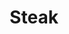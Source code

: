 ---
title: Steak
meal: dinner
image: spaghetti.jpg
description: A juicy, medium-rare beef.
badge: protein
difficulty: hard
restrictions:
tags:
  - italian
  - delicious
ingredients:
  - 16 ounce beef fillet
  - Ball chilli
  - Olive Oil
instructions:
  - Cut off excess fat on the beef but not too much.
  - Set the stove top temperature to the 8th degree and place the pan on top of it.
  - After two minutes, add a quarter cup of olive oil.
  - Then, after three minutes, place your steak on the pan.
  - Every 2 minutes, flip the steak for the next 5-6 minutes.
  - Once it's cooked to your liking, take off the steak and place it onto a plate.
  - Lastly, add a the ball chilli to the steak.
  - Optional: You can add A 1 Steak Sauce to the side.
---